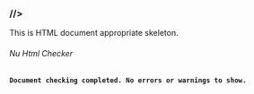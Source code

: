### &#47;&#47;&gt;

This is HTML document appropriate skeleton.

###### Nu Html Checker
**`Document checking completed. No errors or warnings to show.`**
